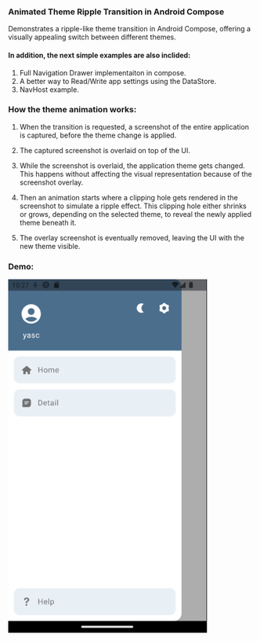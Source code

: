 ### Animated Theme Ripple Transition in Android Compose

Demonstrates a ripple-like theme transition in Android Compose, offering a visually appealing
switch between different themes.

#### In addition, the next simple examples are also inclided:
1. Full Navigation Drawer implementaiton in compose.
2. A better way to Read/Write app settings using the DataStore.
3. NavHost example.

### How the theme animation works:
1. When the transition is requested, a screenshot of the entire application is captured,
   before the theme change is applied.

2. The captured screenshot is overlaid on top of the UI.

3. While the screenshot is overlaid, the application theme gets changed.
   This happens without affecting the visual representation because of the screenshot overlay.

4. Then an animation starts where a clipping hole gets rendered in the screenshot to
   simulate a ripple effect. This clipping hole either shrinks or grows,
   depending on the selected theme, to reveal the newly applied theme beneath it.

5. The overlay screenshot is eventually removed, leaving the UI with the new theme visible.

### Demo:
![Demo](demo.gif)
